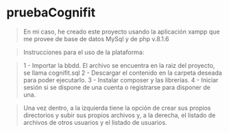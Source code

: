 # pruebaCognifit
> En mi caso, he creado este proyecto usando la aplicación xampp que me provee de base de datos MySql y de php v.8.1.6

> Instrucciones para el uso de la plataforma:

> 1 - Importar la bbdd. El archivo se encuentra en la raiz del proyecto, se llama cognifit.sql
> 2 - Descargar el contenido en la carpeta deseada para poder ejecutarlo.
> 3 - Instalar composer y las librerías.
> 4 - Iniciar sesión si se dispone de una cuenta o registrarse para disponer de una.

> Una vez dentro, a la izquierda tiene la opción de crear sus propios directorios y subir sus propios archivos y, a la derecha, el listado de archivos de otros usuarios y el listado de usuarios.
